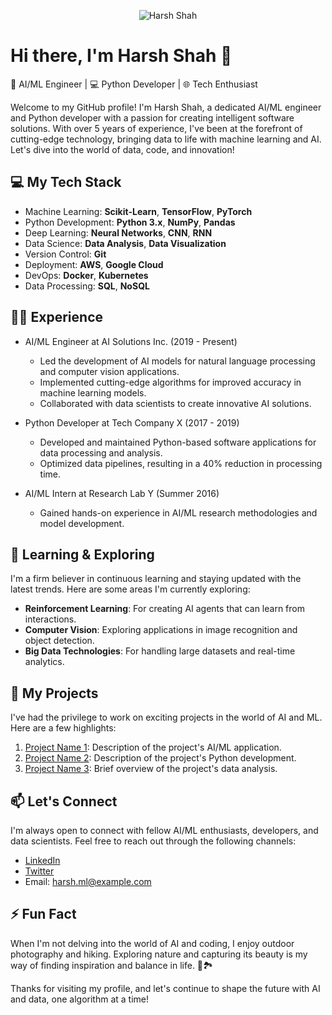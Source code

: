 <p align="center">
  <img src="https://media.giphy.com/media/26tn33aiTi1jkl6H6/giphy.gif" alt="Harsh Shah"/>
</p>

# Hi there, I'm Harsh Shah 👋

🚀 AI/ML Engineer | 💻 Python Developer | 🌐 Tech Enthusiast

Welcome to my GitHub profile! I'm Harsh Shah, a dedicated AI/ML engineer and Python developer with a passion for creating intelligent software solutions. With over 5 years of experience, I've been at the forefront of cutting-edge technology, bringing data to life with machine learning and AI. Let's dive into the world of data, code, and innovation!

## 💻 My Tech Stack

- Machine Learning: **Scikit-Learn**, **TensorFlow**, **PyTorch**
- Python Development: **Python 3.x**, **NumPy**, **Pandas**
- Deep Learning: **Neural Networks**, **CNN**, **RNN**
- Data Science: **Data Analysis**, **Data Visualization**
- Version Control: **Git**
- Deployment: **AWS**, **Google Cloud**
- DevOps: **Docker**, **Kubernetes**
- Data Processing: **SQL**, **NoSQL**

## 👨‍💼 Experience

- AI/ML Engineer at AI Solutions Inc. (2019 - Present)
  - Led the development of AI models for natural language processing and computer vision applications.
  - Implemented cutting-edge algorithms for improved accuracy in machine learning models.
  - Collaborated with data scientists to create innovative AI solutions.

- Python Developer at Tech Company X (2017 - 2019)
  - Developed and maintained Python-based software applications for data processing and analysis.
  - Optimized data pipelines, resulting in a 40% reduction in processing time.
  
- AI/ML Intern at Research Lab Y (Summer 2016)
  - Gained hands-on experience in AI/ML research methodologies and model development.

## 🌱 Learning & Exploring

I'm a firm believer in continuous learning and staying updated with the latest trends. Here are some areas I'm currently exploring:

- **Reinforcement Learning**: For creating AI agents that can learn from interactions.
- **Computer Vision**: Exploring applications in image recognition and object detection.
- **Big Data Technologies**: For handling large datasets and real-time analytics.

## 🚀 My Projects

I've had the privilege to work on exciting projects in the world of AI and ML. Here are a few highlights:

1. [Project Name 1](https://github.com/your/project1): Description of the project's AI/ML application.
2. [Project Name 2](https://github.com/your/project2): Description of the project's Python development.
3. [Project Name 3](https://github.com/your/project3): Brief overview of the project's data analysis.

## 📫 Let's Connect

I'm always open to connect with fellow AI/ML enthusiasts, developers, and data scientists. Feel free to reach out through the following channels:

- [LinkedIn](https://www.linkedin.com/in/harshshah/)
- [Twitter](https://twitter.com/harsh_ml)
- Email: harsh.ml@example.com

## ⚡ Fun Fact

When I'm not delving into the world of AI and coding, I enjoy outdoor photography and hiking. Exploring nature and capturing its beauty is my way of finding inspiration and balance in life. 📸🏞️

Thanks for visiting my profile, and let's continue to shape the future with AI and data, one algorithm at a time!
